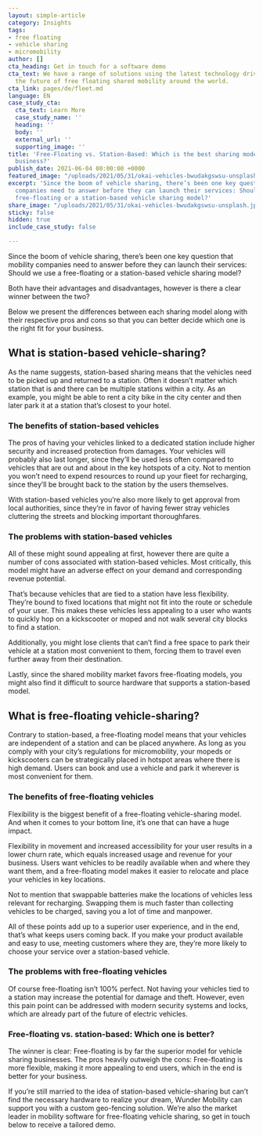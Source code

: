 ```yaml
---
layout: simple-article
category: Insights
tags:
- free floating
- vehicle sharing
- micromobility
author: []
cta_heading: Get in touch for a software demo
cta_text: We have a range of solutions using the latest technology driving forward
  the future of free floating shared mobility around the world.
cta_link: pages/de/fleet.md
language: EN
case_study_cta:
  cta_text: Learn More
  case_study_name: ''
  heading: ''
  body: ''
  external_url: ''
  supporting_image: ''
title: 'Free-Floating vs. Station-Based: Which is the best sharing model for your
  business?'
publish_date: 2021-06-04 00:00:00 +0000
featured_image: "/uploads/2021/05/31/okai-vehicles-bwudakgswsu-unsplash.jpg"
excerpt: 'Since the boom of vehicle sharing, there’s been one key question that mobility
  companies need to answer before they can launch their services: Should we use a
  free-floating or a station-based vehicle sharing model?'
share_image: "/uploads/2021/05/31/okai-vehicles-bwudakgswsu-unsplash.jpg"
sticky: false
hidden: true
include_case_study: false

---
```

Since the boom of vehicle sharing, there’s been one key question that mobility companies need to answer before they can launch their services: Should we use a free-floating or a station-based vehicle sharing model?

Both have their advantages and disadvantages, however is there a clear winner between the two?

Below we present the differences between each sharing model along with their respective pros and cons so that you can better decide which one is the right fit for your business.

## **What is station-based vehicle-sharing?**

As the name suggests, station-based sharing means that the vehicles need to be picked up and returned to a station. Often it doesn’t matter which station that is and there can be multiple stations within a city. As an example, you might be able to rent a city bike in the city center and then later park it at a station that’s closest to your hotel.

### **The benefits of station-based vehicles**

The pros of having your vehicles linked to a dedicated station include higher security and increased protection from damages. Your vehicles will probably also last longer, since they’ll be used less often compared to vehicles that are out and about in the key hotspots of a city. Not to mention you won’t need to expend resources to round up your fleet for recharging, since they’ll be brought back to the station by the users themselves.

With station-based vehicles you’re also more likely to get approval from local authorities, since they’re in favor of having fewer stray vehicles cluttering the streets and blocking important thoroughfares.

### **The problems with station-based vehicles**

All of these might sound appealing at first, however there are quite a number of cons associated with station-based vehicles. Most critically, this model might have an adverse effect on your demand and corresponding revenue potential.

That’s because vehicles that are tied to a station have less flexibility. They’re bound to fixed locations that might not fit into the route or schedule of your user. This makes these vehicles less appealing to a user who wants to quickly hop on a kickscooter or moped and not walk several city blocks to find a station.

Additionally, you might lose clients that can’t find a free space to park their vehicle at a station most convenient to them, forcing them to travel even further away from their destination.

Lastly, since the shared mobility market favors free-floating models, you might also find it difficult to source hardware that supports a station-based model.

## **What is free-floating vehicle-sharing?**

Contrary to station-based, a free-floating model means that your vehicles are independent of a station and can be placed anywhere. As long as you comply with your city’s regulations for micromobility, your mopeds or kickscooters can be strategically placed in hotspot areas where there is high demand. Users can book and use a vehicle and park it wherever is most convenient for them.

### **The benefits of free-floating vehicles**

Flexibility is the biggest benefit of a free-floating vehicle-sharing model. And when it comes to your bottom line, it’s one that can have a huge impact.

Flexibility in movement and increased accessibility for your user results in a lower churn rate, which equals increased usage and revenue for your business. Users want vehicles to be readily available when and where they want them, and a free-floating model makes it easier to relocate and place your vehicles in key locations.

Not to mention that swappable batteries make the locations of vehicles less relevant for recharging. Swapping them is much faster than collecting vehicles to be charged, saving you a lot of time and manpower.

All of these points add up to a superior user experience, and in the end, that’s what keeps users coming back. If you make your product available and easy to use, meeting customers where they are, they’re more likely to choose your service over a station-based vehicle.

### **The problems with free-floating vehicles**

Of course free-floating isn’t 100% perfect. Not having your vehicles tied to a station may increase the potential for damage and theft. However, even this pain point can be addressed with modern security systems and locks, which are already part of the future of electric vehicles.

### **Free-floating vs. station-based: Which one is better?**

The winner is clear: Free-floating is by far the superior model for vehicle sharing businesses. The pros heavily outweigh the cons: Free-floating is more flexible, making it more appealing to end users, which in the end is better for your business.

If you’re still married to the idea of station-based vehicle-sharing but can’t find the necessary hardware to realize your dream, Wunder Mobility can support you with a custom geo-fencing solution. We’re also the market leader in mobility software for free-floating vehicle sharing, so get in touch below to receive a tailored demo. 